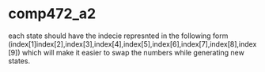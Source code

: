 # comp472_a2

each state should have the indecie represnted in the following form (index[1]index[2],index[3],index[4],index[5],index[6],index[7],index[8],index[9]) which will make it easier to swap the numbers while generating new states. 
